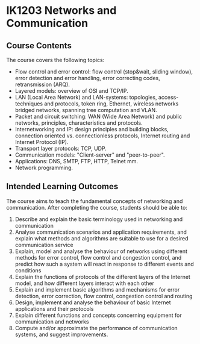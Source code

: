 # IK1203 Networks and Communication


<h2>Course Contents</h2>

<p>The course covers the following topics:</p>

<ul>
  <li>Flow control and error control: flow control (stop&amp;wait, sliding window), error detection and error handling, error correcting codes, retransmission (ARQ).</li>
  <li>Layered models: overview of OSI and TCP/IP.</li>
  <li>LAN (Local Area Network) and LAN-systems: topologies, access- techniques and protocols, token ring, Ethernet, wireless networks bridged networks, spanning tree computation and VLAN.</li>
  <li>Packet and circuit switching: WAN (Wide Area Network) and public networks, principles, characteristics and protocols.</li>
  <li>Internetworking and IP: design principles and building blocks, connection oriented vs. connectionless protocols, Internet routing and Internet Protocol (IP).</li>
  <li>Transport layer protocols: TCP, UDP.</li>
  <li>Communication models: "Client-server" and "peer-to-peer".</li>
  <li>Applications: DNS, SMTP, FTP, HTTP, Telnet mm.</li>
  <li>Network programming.</li>
</ul>

<h2>Intended Learning Outcomes</h2>

<p>The course aims to teach the fundamental concepts of networking and communication. After completing the course, students should be able to:</p>

<ol>
  <li>Describe and explain the basic terminology used in networking and communication</li>
  <li>Analyse communication scenarios and application requirements, and explain what methods and algorithms are suitable to use for a desired communication service</li>
  <li>Explain, model and analyse the behaviour of networks using different methods for error control, flow control and congestion control, and predict how such a system will react in response to different events and conditions</li>
  <li>Explain the functions of protocols of the different layers of the Internet model, and how different layers interact with each other</li>
  <li>Explain and implement basic algorithms and mechanisms for error detection, error correction, flow control, congestion control and routing</li>
  <li>Design, implement and analyse the behaviour of basic Internet applications and their protocols</li>
  <li>Explain different functions and concepts concerning equipment for communication and networks</li>
  <li>Compute and/or approximate the performance of communication systems, and suggest improvements.</li>
</ol>
